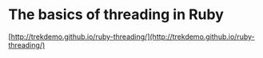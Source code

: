 # The basics of threading in Ruby

[http://trekdemo.github.io/ruby-threading/](http://trekdemo.github.io/ruby-threading/)
